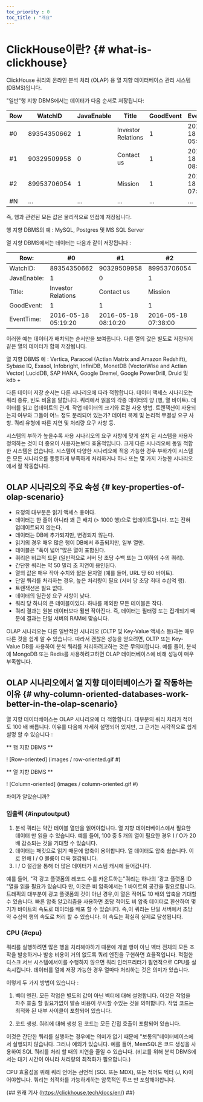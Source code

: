 ```yaml
---
toc_priority : 0
toc_title : "개요"
---
```


# ClickHouse이란? {# what-is-clickhouse}

ClickHouse 쿼리의 온라인 분석 처리 (OLAP) 용 열 지향 데이터베이스 관리 시스템 (DBMS)입니다.

"일반"행 지향 DBMS에서는 데이터가 다음 순서로 저장됩니다:

| Row | WatchID     | JavaEnable | Title              | GoodEvent | EventTime           |
|-----|-------------|------------|--------------------|-----------|---------------------|
| #0 | 89354350662 | 1          | Investor Relations | 1         | 2016-05-18 05:19:20 |
| #1 | 90329509958 | 0          | Contact us         | 1         | 2016-05-18 08:10:20 |
| #2 | 89953706054 | 1          | Mission            | 1         | 2016-05-18 07:38:00 |
| #N | …           | …          | …                  | …         | …                   |

즉, 행과 관련된 모든 값은 물리적으로 인접에 저장됩니다.

행 지향 DBMS의 예 : MySQL, Postgres 및 MS SQL Server

열 지향 DBMS에서는 데이터는 다음과 같이 저장됩니다 :

| Row:        | #0                 | #1                 | #2                 | #N |
|-------------|---------------------|---------------------|---------------------|-----|
| WatchID:    | 89354350662         | 90329509958         | 89953706054         | …   |
| JavaEnable: | 1                   | 0                   | 1                   | …   |
| Title:      | Investor Relations  | Contact us          | Mission             | …   |
| GoodEvent:  | 1                   | 1                   | 1                   | …   |
| EventTime:  | 2016-05-18 05:19:20 | 2016-05-18 08:10:20 | 2016-05-18 07:38:00 | …   |

이러한 예는 데이터가 배치되는 순서만을 보여줍니다.
다른 열의 값은 별도로 저장되어 같은 열의 데이터가 함께 저장됩니다.

열 지향 DBMS 예 : Vertica, Paraccel (Actian Matrix and Amazon Redshift), Sybase IQ, Exasol, Infobright, InfiniDB, MonetDB (VectorWise and Actian Vector) LucidDB, SAP HANA, Google Dremel, Google PowerDrill, Druid 및 kdb +

다른 데이터 저장 순서는 다른 시나리오에 따라 적합합니다.
데이터 액세스 시나리오는 쿼리 종류, 빈도 비율을 말합니다. 쿼리에서 읽을의 각종 데이터의 양 (행, 열 바이트). 데이터를 읽고 업데이트의 관계. 작업 데이터의 크기와 로컬 사용 방법. 트랜잭션이 사용되는지 여부와 그들이 어느 정도 분리되어 있는가? 데이터 복제 및 논리적 무결성 요구 사항. 쿼리 유형에 따른 지연 및 처리량 요구 사항 등.

시스템의 부하가 높을수록 사용 시나리오의 요구 사항에 맞게 설치 된 시스템을 사용자 정의하는 것이 더 중요이 사용자는보다 효율적입니다. 크게 다른 시나리오에 동일 적합한 시스템은 없습니다. 시스템이 다양한 시나리오에 적응 가능한 경우 부하가이 시스템은 모든 시나리오를 동등하게 부족하게 처리하거나 하나 또는 몇 가지 가능한 시나리오에서 잘 작동합니다.

## OLAP 시나리오의 주요 속성 {# key-properties-of-olap-scenario}

- 요청의 대부분은 읽기 액세스 용이다.
- 데이터는 한 줄이 아니라 꽤 큰 배치 (\> 1000 행)으로 업데이트됩니다. 또는 전혀 업데이트되지 않는다.
- 데이터는 DB에 추가되지만, 변경되지 않는다.
- 읽기의 경우 매우 많은 행이 DB에서 추출되지만, 일부 열만.
- 테이블은 "폭이 넓어"많은 열이 포함된다.
- 쿼리은 비교적 드문 (일반적으로 서버 당 초당 수백 또는 그 이하의 수의 쿼리).
- 간단한 쿼리는 약 50 밀리 초 지연이 용인된다.
- 열의 값은 매우 작아 수치와 짧은 문자열 (예를 들어, URL 당 60 바이트).
- 단일 쿼리를 처리하는 경우, 높은 처리량이 필요 (서버 당 초당 최대 수십억 행).
- 트랜잭션은 필요 없다.
- 데이터의 일관성 요구 사항이 낮다.
- 쿼리 당 하나의 큰 테이블이있다. 하나를 제외한 모든 테이블은 작다.
- 쿼리 결과는 원본 데이터보다 훨씬 작아진다. 즉, 데이터는 필터링 또는 집계되기 때문에 결과는 단일 서버의 RAM에 맞습니다.

OLAP 시나리오는 다른 일반적인 시나리오 (OLTP 및 Key-Value 액세스 등)과는 매우 다른 것을 쉽게 알 수 있습니다. 따라서 괜찮은 성능을 얻으려면, OLTP 또는 Key-Value DB를 사용하여 분석 쿼리를 처리하려고하는 것은 무의미합니다. 예를 들어, 분석에 MongoDB 또는 Redis를 사용하려고하면 OLAP 데이터베이스에 비해 성능이 매우 부족합니다.

## OLAP 시나리오에서 열 지향 데이터베이스가 잘 작동하는 이유 {# why-column-oriented-databases-work-better-in-the-olap-scenario}

열 지향 데이터베이스는 OLAP 시나리오에 더 적합합니다. 대부분의 쿼리 처리가 적어도 100 배 빠릅니다. 이유를 다음에 자세히 설명되어 있지만, 그 근거는 시각적으로 쉽게 설명 할 수 있습니다 :

** 행 지향 DBMS **

! [Row-oriented] (images / row-oriented.gif #)

** 열 지향 DBMS **

! [Column-oriented] (images / column-oriented.gif #)

차이가 알았습니까?

### 입출력 {#inputoutput}
1. 분석 쿼리는 약간 테이블 열만을 읽어야합니다. 열 지향 데이터베이스에서 필요한 데이터 만 읽을 수 있습니다. 예를 들어, 100 중 5 개의 열이 필요한 경우 I / O가 20 배 감소되는 것을 기대할 수 있습니다.
2. 데이터는 패킷으로 읽기 때문에 압축이 용이합니다. 열 데이터도 압축 쉽습니다. 이로 인해 I / O 볼륨이 더욱 절감됩니다.
3. I / O 절감을 통해 더 많은 데이터가 시스템 캐시에 들어갑니다.

예를 들어, "각 광고 플랫폼의 레코드 수를 카운트하는"쿼리는 하나의 '광고 플랫폼 ID "열을 읽을 필요가 있습니다 만, 이것은 비 압축에서는 1 바이트의 공간을 필요로합니다. 트래픽의 대부분이 광고 플랫폼의 것이 아닌 경우,이 열은 적어도 10 배의 압축을 기대할 수 있습니다. 빠른 압축 알고리즘을 사용하면 초당 적어도 비 압축 데이터로 환산하여 몇 기가 바이트의 속도로 데이터를 배포 할 수 있습니다. 즉,이 쿼리는 단일 서버에서 초당 약 수십억 행의 속도로 처리 할 수 ​​있습니다. 이 속도는 확실히 실제로 달성됩니다.

### CPU {#cpu}

쿼리를 실행하려면 많은 행을 처리해야하기 때문에 개별 행이 아닌 벡터 전체의 모든 조작을 발송하거나 발송 비용이 거의 없도록 쿼리 엔진을 구현하면 효율적입니다. 적절한 디스크 서브 시스템에서이를 수행하지 않으면 쿼리 인터프리터가 필연적으로 CPU를 실속시킵니다.
데이터를 열에 저장 가능한 경우 열마다 처리하는 것은 의미가 있습니다.

이렇게 두 가지 방법이 있습니다 :

1. 벡터 엔진. 모든 작업은 별도의 값이 아닌 벡터에 대해 설명합니다. 이것은 작업을 자주 호출 할 필요가없이 발송 비용이 무시할 수있는 것을 의미합니다. 작업 코드는 최적화 된 내부 사이클이 포함되어 있습니다.

2. 코드 생성. 쿼리에 대해 생성 된 코드는 모든 간접 호출이 포함되어 있습니다.

이것은 간단한 쿼리를 실행하는 경우에는 의미가 없기 때문에 "보통의"데이터베이스에서 실행되지 않습니다. 그러나 예외가 있습니다. 예를 들어, MemSQL은 코드 생성을 사용하여 SQL 쿼리를 처리 할 때의 지연을 줄일 수 있습니다. (비교를 위해 분석 DBMS에서는 대기 시간이 아니라 처리량의 최적화가 필요합니다.)

CPU 효율성을 위해 쿼리 언어는 선언적 (SQL 또는 MDX), 또는 적어도 벡터 (J, K)이어야합니다. 쿼리는 최적화를 가능하게하는 암묵적인 루프 만 포함해야합니다.

{## 원래 기사 (https://clickhouse.tech/docs/en/) ##}
